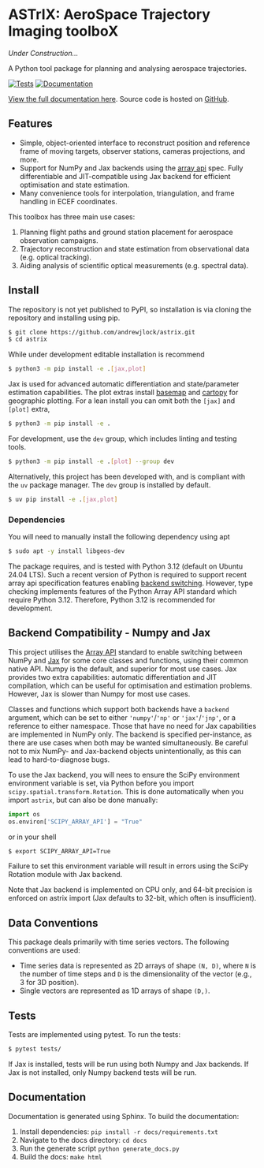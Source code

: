 # ASTrIX: AeroSpace Trajectory Imaging toolboX 

_Under Construction..._

A Python tool package for planning and analysing aerospace trajectories.

[![Tests](https://github.com/andrewjlock/astrix/actions/workflows/tests.yml/badge.svg)](https://github.com/andrewjlock/astrix/actions/workflows/tests.yml) [![Documentation](https://github.com/andrewjlock/astrix/actions/workflows/docs.yml/badge.svg)](https://github.com/andrewjlock/astrix/actions/workflows/docs.yml)

[View the full documentation here](https://andrewjlock.github.io/astrix/).
Source code is hosted on [GitHub](https://github.com/andrewjlock/astrix).

## Features

- Simple, object-oriented interface to reconstruct position and reference frame of moving targets, observer stations, cameras projections, and more.
- Support for NumPy and Jax backends using the [array api](https://data-apis.org/array-api/latest/) spec. Fully differentiable and JIT-compatible using Jax backend for efficient optimisation and state estimation.
- Many convenience tools for interpolation, triangulation, and frame handling in ECEF coordinates.

This toolbox has three main use cases:
1. Planning flight paths and ground station placement for aerospace observation campaigns.
2. Trajectory reconstruction and state estimation from observational data (e.g. optical tracking).
3. Aiding analysis of scientific optical measurements (e.g. spectral data).

## Install

The repository is not yet published to PyPI, so installation is via cloning the repository and installing using pip.

```bash
$ git clone https://github.com/andrewjlock/astrix.git
$ cd astrix
```

While under development editable installation is recommend

```bash
$ python3 -m pip install -e .[jax,plot]
```
Jax is used for advanced automatic differentiation and state/parameter estimation capabilities. 
The plot extras install [basemap](https://matplotlib.org/basemap/) and [cartopy](https://scitools.org.uk/cartopy/docs/latest/) for geographic plotting.
For a lean install you can omit both the `[jax]` and `[plot]` extra,

```bash
$ python3 -m pip install -e .
```

For development, use the `dev` group, which includes linting and testing tools.

```bash
$ python3 -m pip install -e .[plot] --group dev
```

Alternatively, this project has been developed with, and is compliant with the `uv` package manager.
The `dev` group is installed by default.

```bash
$ uv pip install -e .[jax,plot]
```



### Dependencies

You will need to manually install the following dependency using apt

```bash
$ sudo apt -y install libgeos-dev
```

The package requires, and is tested with Python 3.12 (default on Ubuntu 24.04 LTS).
Such a recent version of Python is required to support recent array api specification features enabling [backend switching](#backend-compatibility---numpy-and-jax).
However, type checking implements features of the Python Array API standard which require Python 3.12.
Therefore, Python 3.12 is recommended for development.

## Backend Compatibility - Numpy and Jax

This project utilises the [Array API](https://data-apis.org/array-api/) standard to enable switching between NumPy and [Jax](https://jax.readthedocs.io/en/latest/) for some core classes and functions, using their common native API. 
Numpy is the default, and superior for most use cases. 
Jax provides two extra capabilities: automatic differentiation and JIT compilation, which can be useful for optimisation and estimation problems.
However, Jax is slower than Numpy for most use cases. 

Classes and functions which support both backends have a `backend` argument, which can be set to either `'numpy'`/`'np'` or `'jax'`/`'jnp'`, or a reference to either namespace.
Those that have no need for Jax capabilities are implemented in NumPy only.
The backend is specified per-instance, as there are use cases when both may be wanted simultaneously.
Be careful not to mix NumPy- and Jax-backend objects unintentionally, as this can lead to hard-to-diagnose bugs.

To use the Jax backend, you will nees to ensure the SciPy environment environment variable is set, via Python before you import `scipy.spatial.transform.Rotation`. This is done automatically when you import `astrix`, but can also be done manually: 
```python
import os
os.environ['SCIPY_ARRAY_API'] = "True"
```
or in your shell
```bash
$ export SCIPY_ARRAY_API=True
```
Failure to set this environment variable will result in errors using the SciPy Rotation module with Jax backend.

Note that Jax backend is implemented on CPU only, and 64-bit precision is enforced on astrix import (Jax defaults to 32-bit, which often is insufficient).



## Data Conventions

This package deals primarily with time series vectors.
The following conventions are used:
- Time series data is represented as 2D arrays of shape `(N, D)`, where `N` is the number of time steps and `D` is the dimensionality of the vector (e.g., 3 for 3D position).
- Single vectors are represented as 1D arrays of shape `(D,)`.

## Tests

Tests are implemented using pytest. To run the tests:

```bash
$ pytest tests/
```
If Jax is installed, tests will be run using both Numpy and Jax backends. 
If Jax is not installed, only Numpy backend tests will be run.

## Documentation

Documentation is generated using Sphinx. To build the documentation:

1. Install dependencies: `pip install -r docs/requirements.txt`
2. Navigate to the docs directory: `cd docs`
3. Run the generate script `python generate_docs.py`
4. Build the docs: `make html`

